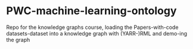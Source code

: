 # PWC-machine-learning-ontology

Repo for the knowledge graphs course, loading the Papers-with-code datasets-dataset into a knowledge graph with (YARR-)RML and demo-ing the graph
